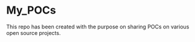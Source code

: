 # My_POCs
This repo has been created with the purpose on sharing POCs on various open source projects.
